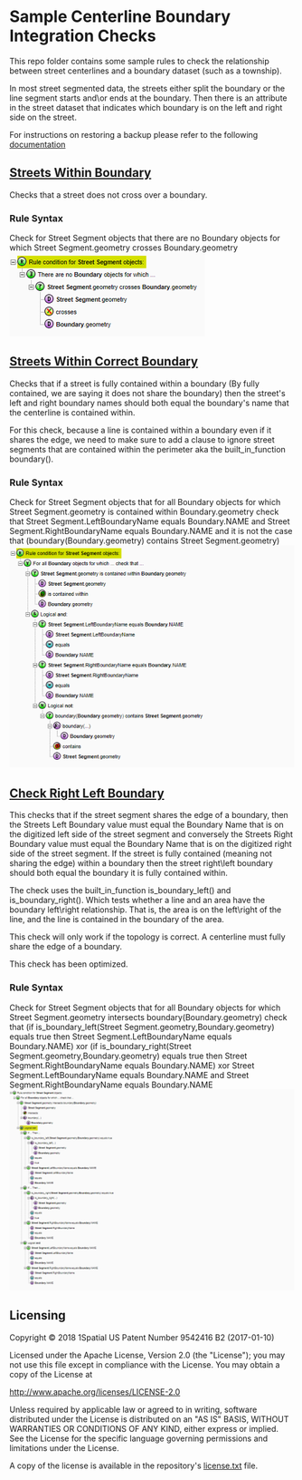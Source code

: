 # Sample Centerline Boundary Integration Checks
This repo folder contains some sample rules to check the relationship between street centerlines and a boundary dataset (such as a township).  

In most street segmented data, the streets either split the boundary or the line segment starts and\or ends at the boundary.  Then there is an attribute in the street dataset that indicates which boundary is on the left and right side on the street.  

For instructions on restoring a backup please refer to the following [documentation](https://1spatial.com/documentation/1integrate/v2_3/Topics/Backup_Restore.htm?Highlight=Restore%20Backup%20Rules)


## [Streets Within Boundary](StreetsWithinBoundary.xml)
Checks that a street does not cross over a boundary. 
### Rule Syntax
Check for Street Segment objects that there are no Boundary objects for which Street Segment.geometry crosses Boundary.geometry  
![Alt text](img/StreetsWithinBoundary_RULE.png?raw=true "Streets within boundary Screenshot")


## [Streets Within Correct Boundary](StreetsWithinCorrectBoundary.xml)
Checks that if a street is fully contained within a boundary (By fully contained, we are saying it does not share the boundary) then the street's left and right boundary names should both equal the boundary's name that the centerline is contained within.  

For this check, because a line is contained within a boundary even if it shares the edge, we need to make sure to add a clause to ignore street segments that are contained within the perimeter aka the built_in_function boundary().   

### Rule Syntax
Check for Street Segment objects that for all Boundary objects for which Street Segment.geometry is contained within Boundary.geometry check that Street Segment.LeftBoundaryName equals Boundary.NAME and Street Segment.RightBoundaryName equals Boundary.NAME and it is not the case that (boundary(Boundary.geometry) contains Street Segment.geometry)   
![Alt text](img/StreetsWithinCorrectBoundary_RULE.png?raw=true "Within Correct Rule Screenshot")


## [Check Right Left Boundary](CheckRightLeftBoundary.xml)
This checks that if the street segment shares the edge of a boundary, then the Streets Left Boundary value must equal the Boundary Name that is on the digitized left side of the street segment and conversely the Streets Right Boundary value must equal the Boundary Name that is on the digitized right side of the street segment.  If the street is fully contained (meaning not sharing the edge) within a boundary then the street right\left boundary should both equal the boundary it is fully contained within.

The check uses the built_in_function is_boundary_left() and is_boundary_right().  Which tests whether a line and an area have the boundary left\right relationship. That is, the area is on the left\right of the line, and the line is contained in the boundary of the area. 

This check will only work if the topology is correct.  A centerline must fully share the edge of a boundary.

This check has been optimized. 
### Rule Syntax
Check for Street Segment objects that for all Boundary objects for which Street Segment.geometry intersects boundary(Boundary.geometry) check that (if is_boundary_left(Street Segment.geometry,Boundary.geometry) equals true then Street Segment.LeftBoundaryName equals Boundary.NAME) xor (if is_boundary_right(Street Segment.geometry,Boundary.geometry) equals true then Street Segment.RightBoundaryName equals Boundary.NAME) xor Street Segment.LeftBoundaryName equals Boundary.NAME and Street Segment.RightBoundaryName equals Boundary.NAME  
![Alt text](img/CheckLeftRight_RULE.png?raw=true "Check Left Right Rule Screenshot")


## Licensing
Copyright © 2018 1Spatial US Patent Number 9542416 B2 (2017-01-10)

Licensed under the Apache License, Version 2.0 (the "License");
you may not use this file except in compliance with the License.
You may obtain a copy of the License at

   http://www.apache.org/licenses/LICENSE-2.0

Unless required by applicable law or agreed to in writing, software
distributed under the License is distributed on an "AS IS" BASIS,
WITHOUT WARRANTIES OR CONDITIONS OF ANY KIND, either express or implied.
See the License for the specific language governing permissions and
limitations under the License.

A copy of the license is available in the repository's [license.txt](LICENSE) file.